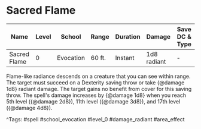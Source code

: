 # Sacred Flame

| Name | Level | School | Range | Duration | Damage | Save DC & Type |
|------|-------|--------|-------|----------|--------|----------------|
| Sacred Flame | 0 | Evocation | 60 ft. | Instant | 1d8 radiant | - |

Flame-like radiance descends on a creature that you can see within range. The target must succeed on a Dexterity saving throw or take {@damage 1d8} radiant damage. The target gains no benefit from cover for this saving throw. The spell's damage increases by {@damage 1d8} when you reach 5th level ({@damage 2d8}), 11th level ({@damage 3d8}), and 17th level ({@damage 4d8}).

^Tags: #spell #school_evocation #level_0 #damage_radiant #area_effect